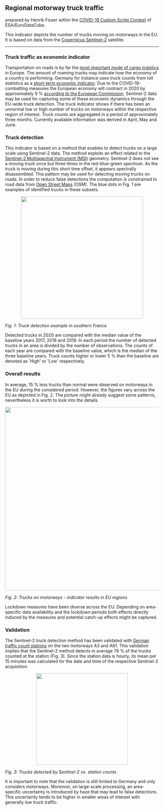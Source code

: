 ## Regional motorway truck traffic

prepared by Henrik Fisser within the [COVID-19 Custom Script Contest](https://www.sentinel-hub.com/contest-covid/) of ESA/EuroDataCube.

This indicator depicts the number of trucks moving on motorways in the EU. It is based on data from the [Copernicus Sentinel-2](http://www.esa.int/Applications/Observing_the_Earth/Copernicus/Sentinel-2) satellite.
___________
### Truck traffic as economic indicator
Transportation on roads is by far the [most important mode of cargo logistics](https://ec.europa.eu/eurostat/statistics-explained/index.php/Freight_transport_statistics_-_modal_split) in Europe. The amount of roaming trucks may indicate how the economy of a country is performing. Germany for instance uses truck counts from toll statistics as a [short-term economic indicator](https://www.destatis.de/EN/Service/EXDAT/Datensaetze/truck-toll-mileage.html). Due to the COVID-19-combatting measures the European economy will contract in 2020 by approximately 9 % [according to the European Commission](https://ec.europa.eu/info/business-economy-euro/economic-performance-and-forecasts/economic-forecasts/summer-2020-economic-forecast-deeper-recession-wider-divergences_en). Sentinel-2 data may be used for capturing some of these economic dynamics through the EU-wide truck detection.
The truck indicator shows if there has been an unnormal low or high number of trucks on motorways within the respective region of interest. Truck counts are aggregated in a period of approximately three months. Currently available information was derived in April, May and June. 

### Truck detection
This indicator is based on a method that enables to detect trucks on a large scale using Sentinel-2 data. The method exploits an effect related to the [Sentinel-2 Multispectral Instrument (MSI)](https://earth.esa.int/web/sentinel/technical-guides/sentinel-2-msi/msi-instrument) geometry. Sentinel-2 does not see a moving truck once but three times in the red-blue-green spectrum. As the truck is moving during this short time offset, it appears spectrally disassembled. This pattern may be used for detecting moving trucks on roads. In order to reduce false detections the computation is constrained to road data from [Open Street Maps](https://wiki.openstreetmap.org/wiki/Key:highway) (OSM). The blue dots in Fig. 1 are examples of identified trucks in these subsets.
<p align="center">
<img src="https://github.com/hfisser/Truck_Detection_Sentinel2_Upscaling/blob/master/2018-04-19_france.jpeg"width=400/>
</p>

*Fig. 1: Truck detection example in southern France*

Detected trucks in 2020 are compared with the median value of the baseline years 2017, 2018 and 2019. In each period the number of detected trucks in an area is divided by the number of observations. The counts of each year are compared with the baseline value, which is the median of the three baseline years. Truck counts higher or lower 5 % than the baseline are denoted as 'High' or 'Low' respectively.

### Overall results
In average, 15 % less trucks than normal were observed on motorways in the EU during the considered period. However, the figures vary across the EU as depicted in Fig. 2. The picture might already suggest some patterns, nevertheless it is worth to look into the details. 
<p align="center">
<img src="https://github.com/hfisser/Truck_Detection_Sentinel2_Upscaling/blob/master/motorway_map.png"width=600/>
</p>

*Fig. 2: Trucks on motorways - indicator results in EU regions*

Lockdown measures have been diverse across the EU. Depending on area-specific data availability and the lockdown periods both effects directly induced by the measures and potential catch-up effects might be captured. 

### Validation
The Sentinel-2 truck detection method has been validated with [German traffic count stations](https://www.bast.de/BASt_2017/DE/Verkehrstechnik/Fachthemen/v2-verkehrszaehlung/zaehl_node.html) on the two motorways A3 and A61. This validation implies that the Sentinel-2 method detects in average 78 % of the trucks counted at the station (Fig. 3). Since the station data is hourly, its mean per 15 minutes was calculated for the date and time of the respective Sentinel-2 acquisition. 
<p align="center">
<img src="https://github.com/hfisser/Truck_Detection_Sentinel2_Upscaling/blob/master/validation_percentages.png"width=300/>
</p>

*Fig. 3: Trucks detected by Sentinel-2 vs. station counts*

It is important to note that the validation is still limited to Germany and only considers motorways. Moreover, on large-scale processing, an area-specific uncertainty is introduced by haze that may lead to false detections. This uncertainty tends to be higher in smaller areas of interest with generally low truck traffic.


